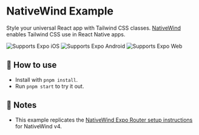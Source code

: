 # NativeWind Example

Style your universal React app with Tailwind CSS classes. [NativeWind](https://www.nativewind.dev/) enables Tailwind CSS use in React Native apps.

<p>
  <!-- iOS -->
  <img alt="Supports Expo iOS" longdesc="Supports Expo iOS" src="https://img.shields.io/badge/iOS-4630EB.svg?style=flat-square&logo=APPLE&labelColor=999999&logoColor=fff" />
  <!-- Android -->
  <img alt="Supports Expo Android" longdesc="Supports Expo Android" src="https://img.shields.io/badge/Android-4630EB.svg?style=flat-square&logo=ANDROID&labelColor=A4C639&logoColor=fff" />
  <!-- Web -->
  <img alt="Supports Expo Web" longdesc="Supports Expo Web" src="https://img.shields.io/badge/web-4630EB.svg?style=flat-square&logo=GOOGLE-CHROME&labelColor=4285F4&logoColor=fff" />
</p>

## 🚀 How to use

<!-- Setup instructions -->

- Install with `pnpm install`.
- Run `pnpm start` to try it out.

## 📝 Notes

<!-- Link to related Expo or library docs -->

- This example replicates the [NativeWind Expo Router setup instructions](https://www.nativewind.dev/getting-started/expo-router) for NativeWind v4.
